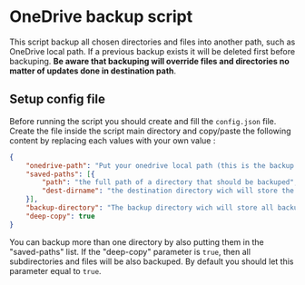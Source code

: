 # OneDrive backup script
This script backup all chosen directories and files into another path, such as OneDrive local path. If a previous backup exists it will be deleted first before backuping. **Be aware that backuping will override files and directories no matter of updates done in destination path**.

## Setup config file
Before running the script you should create and fill the `config.json` file. Create the file inside the script main directory and copy/paste the following content by replacing each values with your own value :
```json
{
    "onedrive-path": "Put your onedrive local path (this is the backup destination path that will be used)",
    "saved-paths": [{
        "path": "the full path of a directory that should be backuped",
        "dest-dirname": "the destination directory wich will store the backup (only directory name not full path)"
    }],
    "backup-directory": "The backup directory wich will store all backuped directories (only directory name not full path)",
    "deep-copy": true
}
```

You can backup more than one directory by also putting them in the "saved-paths" list. If the "deep-copy" parameter is `true`, then all subdirectories and files will be also backuped. By default you should let this parameter equal to `true`.
